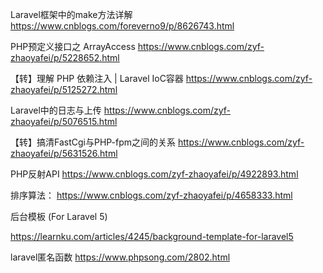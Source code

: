 Laravel框架中的make方法详解
https://www.cnblogs.com/foreverno9/p/8626743.html

PHP预定义接口之 ArrayAccess
https://www.cnblogs.com/zyf-zhaoyafei/p/5228652.html


【转】理解 PHP 依赖注入 | Laravel IoC容器
https://www.cnblogs.com/zyf-zhaoyafei/p/5125272.html

Laravel中的日志与上传
https://www.cnblogs.com/zyf-zhaoyafei/p/5076515.html

【转】搞清FastCgi与PHP-fpm之间的关系
https://www.cnblogs.com/zyf-zhaoyafei/p/5631526.html

PHP反射API
https://www.cnblogs.com/zyf-zhaoyafei/p/4922893.html

排序算法：
https://www.cnblogs.com/zyf-zhaoyafei/p/4658333.html

后台模板 (For Laravel 5)

https://learnku.com/articles/4245/background-template-for-laravel5

laravel匿名函数
https://www.phpsong.com/2802.html